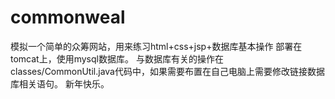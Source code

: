 # commonweal
模拟一个简单的众筹网站，用来练习html+css+jsp+数据库基本操作 部署在tomcat上，使用mysql数据库。
与数据库有关的操作在 classes/CommonUtil.java代码中，如果需要布置在自己电脑上需要修改链接数据库相关语句。
新年快乐。

